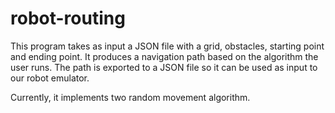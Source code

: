 # robot-routing

This program takes as input a JSON file with a grid, obstacles, starting point and ending point. It produces a navigation path based on the algorithm the user runs.
The path is exported to a JSON file so it can be used as input to our robot emulator.

Currently, it implements two random movement algorithm.
